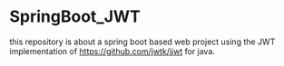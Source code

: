 # SpringBoot_JWT
this repository is about a spring boot based web project using the JWT implementation of https://github.com/jwtk/jjwt for java.  
